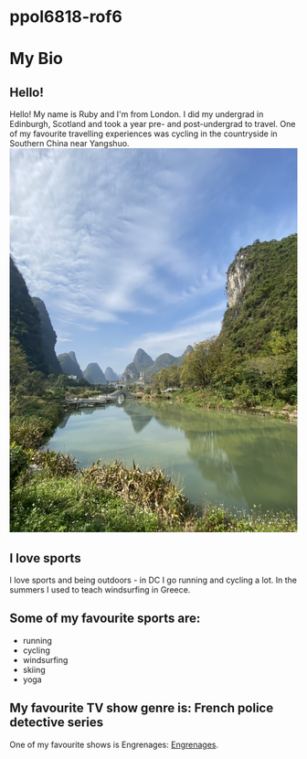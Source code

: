 # ppol6818-rof6
# My Bio 

## Hello! 
Hello! My name is Ruby and I'm from London. I did my undergrad in Edinburgh, Scotland and took a year pre- and post-undergrad to travel. One of my favourite travelling experiences was cycling in the countryside in Southern China near Yangshuo. 
![Yangshuo Picture](./Images/one.jpeg)

## I love sports 
I love sports and being outdoors - in DC I go running and cycling a lot. In the summers I used to teach windsurfing in Greece. 

## Some of my favourite sports are: 
- running
- cycling
- windsurfing
- skiing 
- yoga 

## My favourite TV show genre is: French police detective series 
One of my favourite shows is Engrenages: [Engrenages](https://en.wikipedia.org/wiki/Spiral_(TV_series)).



